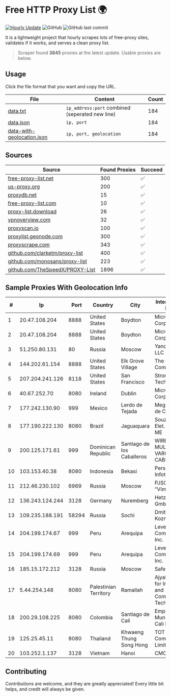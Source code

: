 
# Free HTTP Proxy List 🌍

[![Hourly Update](https://github.com/mertguvencli/http-proxy-list/actions/workflows/main.yml/badge.svg?branch=main)](https://github.com/mertguvencli/http-proxy-list/actions/workflows/main.yml)
![GitHub](https://img.shields.io/github/license/mertguvencli/http-proxy-list)
![GitHub last commit](https://img.shields.io/github/last-commit/mertguvencli/http-proxy-list)

It is a lightweight project that hourly scrapes lots of free-proxy sites, validates if it works, and serves a clean proxy list.


> Scraper found **3845** proxies at the latest update. Usable proxies are below.

## Usage

Click the file format that you want and copy the URL.


|File|Content|Count|
|----|-------|-----|
|[data.txt](https://raw.githubusercontent.com/mertguvencli/http-proxy-list/main/proxy-list/data.txt)|`ip_address:port` combined (seperated new line)|184|
|[data.json](https://raw.githubusercontent.com/mertguvencli/http-proxy-list/main/proxy-list/data.json)|`ip, port`|184|
|[data-with-geolocation.json](https://raw.githubusercontent.com/mertguvencli/http-proxy-list/main/proxy-list/data-with-geolocation.json)|`ip, port, geolocation`|184|

## Sources

|Source|Found Proxies|Succeed|
|------|-------------|-------|
|[free-proxy-list.net](https://free-proxy-list.net)|300|✅|
|[us-proxy.org](https://www.us-proxy.org)|200|✅|
|[proxydb.net](http://proxydb.net)|15|✅|
|[free-proxy-list.com](https://free-proxy-list.com/?page=&port=&type%5B%5D=http&type%5B%5D=https&up_time=0&search=Search)|10|✅|
|[proxy-list.download](https://www.proxy-list.download/HTTP)|26|✅|
|[vpnoverview.com](https://vpnoverview.com/privacy/anonymous-browsing/free-proxy-servers)|32|✅|
|[proxyscan.io](https://www.proxyscan.io)|100|✅|
|[proxylist.geonode.com](https://proxylist.geonode.com/api/proxy-list?limit=300&page=1&sort_by=lastChecked&sort_type=desc&protocols=http,https)|300|✅|
|[proxyscrape.com](https://api.proxyscrape.com/v2/?request=displayproxies&protocol=http&timeout=10000&country=all&ssl=all&anonymity=all)|343|✅|
|[github.com/clarketm/proxy-list](https://raw.githubusercontent.com/clarketm/proxy-list/master/proxy-list-raw.txt)|400|✅|
|[github.com/monosans/proxy-list](https://raw.githubusercontent.com/monosans/proxy-list/main/proxies/http.txt)|223|✅|
|[github.com/TheSpeedX/PROXY-List](https://raw.githubusercontent.com/TheSpeedX/PROXY-List/master/http.txt)|1896|✅|


## Sample Proxies With Geolocation Info

|#|Ip|Port|Country|City|Internet Service Provider|
|-|--|----|-------|----|-------------------------|
|1|20.47.108.204|8888|United States|Boydton|Microsoft Corporation|
|2|20.47.108.204|8888|United States|Boydton|Microsoft Corporation|
|3|51.250.80.131|80|Russia|Moscow|Yandex.Cloud LLC|
|4|144.202.61.154|8888|United States|Elk Grove Village|The Constant Company|
|5|207.204.241.126|8118|United States|San Francisco|Strong Technology|
|6|40.67.252.70|8080|Ireland|Dublin|Microsoft Corporation|
|7|177.242.130.90|999|Mexico|Lerdo de Tejada|Mega Cable, S.A. de C.V.|
|8|177.190.222.130|8080|Brazil|Jaguaquara|Souza Cortes Elet. Elet. Ltda ME|
|9|200.125.171.61|999|Dominican Republic|Santiago de los Caballeros|WIRELESS MULTI SERVICE VARGAS CABRERA, S. R. L|
|10|103.153.40.38|8080|Indonesia|Bekasi|Persada Nayaka Infotama|
|11|212.46.230.102|6969|Russia|Moscow|PJSC "Vimpelcom"|
|12|136.243.124.244|3128|Germany|Nuremberg|Hetzner Online GmbH|
|13|109.235.188.191|58294|Russia|Sochi|Dmitriy V. Kozmenko|
|14|204.199.174.67|999|Peru|Arequipa|Level 3 Communications, Inc.|
|15|204.199.174.69|999|Peru|Arequipa|Level 3 Communications, Inc.|
|16|185.15.172.212|3128|Russia|Moscow|SafeData LLC|
|17|5.44.254.148|8080|Palestinian Territory|Ramallah|AjyalFi Company for Information and Communication Technology LLC|
|18|200.29.108.225|8080|Colombia|Santiago de Cali|Empresas Municipales De Cali E.i.c.e. E.S.P.|
|19|125.25.45.11|8080|Thailand|Khwaeng Thung Song Hong|TOT Public Company Limited|
|20|103.252.1.137|3128|Vietnam|Hanoi|CMCMIENBAC|



## Contributing

Contributions are welcome, and they are greatly appreciated! Every
little bit helps, and credit will always be given.

